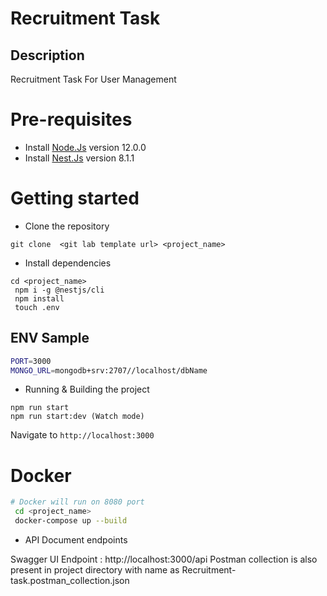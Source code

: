 # Recruitment Task

## Description

Recruitment Task For User Management

# Pre-requisites
- Install [Node.Js](https://nodejs.org/en/) version 12.0.0
- Install [Nest.Js](https://docs.nestjs.com/first-steps) version 8.1.1

# Getting started
- Clone the repository
```
git clone  <git lab template url> <project_name>
```
- Install dependencies
 
```
cd <project_name>
 npm i -g @nestjs/cli
 npm install
 touch .env
```


## ENV Sample 
```bash
PORT=3000
MONGO_URL=mongodb+srv:2707//localhost/dbName

```
- Running & Building the project
```
npm run start
npm run start:dev (Watch mode)
```
  Navigate to `http://localhost:3000`

# Docker

```bash
# Docker will run on 8080 port
 cd <project_name>
 docker-compose up --build

```

- API Document endpoints

 Swagger UI Endpoint : http://localhost:3000/api 
 Postman collection is also present in project directory with name as Recruitment-task.postman_collection.json
